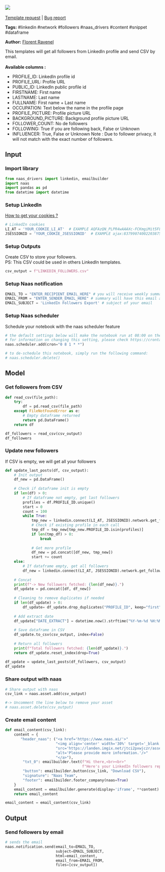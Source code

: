 <a href="https://app.naas.ai/user-redirect/naas/downloader?url=https://raw.githubusercontent.com/jupyter-naas/awesome-notebooks/master/LinkedIn/LinkedIn_Send_profile_followers_by_email.ipynb" target="_parent"><img src="https://naasai-public.s3.eu-west-3.amazonaws.com/open_in_naas.svg"/></a><br><br><a href="https://github.com/jupyter-naas/awesome-notebooks/issues/new?assignees=&labels=&template=template-request.md&title=Tool+-+Action+of+the+notebook+">Template request</a> | <a href="https://github.com/jupyter-naas/awesome-notebooks/issues/new?assignees=&labels=bug&template=bug_report.md&title=LinkedIn+-+Send+profile+followers+by+email:+Error+short+description">Bug report</a>

**Tags:** #linkedin #network #followers #naas_drivers #content #snippet #dataframe

**Author:** [Florent Ravenel](https://www.linkedin.com/in/florent-ravenel/)

This templates will get all followers from LinkedIn profile and send CSV by email.<br><br>
**Available columns :**
- PROFILE_ID: LinkedIn profile id
- PROFILE_URL: Profile URL
- PUBLIC_ID: LinkedIn public profile id
- FIRSTNAME: First name
- LASTNAME: Last name
- FULLNAME: First name + Last name
- OCCUPATION: Text below the name in the profile page
- PROFILE_PICTURE: Profile picture URL
- BACKGROUND_PICTURE: Background profile picture URL
- FOLLOWER_COUNT: No de followers
- FOLLOWING: True if you are following back, False or Unknown
- INFLUENCER: True, False or Unknown
Note : Due to follower privacy, it will not match with the exact number of followers.<br>

## Input

### Import library


```python
from naas_drivers import linkedin, emailbuilder
import naas
import pandas as pd
from datetime import datetime
```

### Setup LinkedIn
<a href='https://www.notion.so/LinkedIn-driver-Get-your-cookies-d20a8e7e508e42af8a5b52e33f3dba75'>How to get your cookies ?</a>


```python
# LinkedIn cookies
LI_AT = 'YOUR_COOKIE_LI_AT'  # EXAMPLE AQFAzQN_PLPR4wAAAXc-FCKmgiMit5FLdY1af3-2
JSESSIONID = 'YOUR_COOKIE_JSESSIONID'  # EXAMPLE ajax:8379907400220387585
```

### Setup Outputs
Create CSV to store your followers.<br>
PS: This CSV could be used in others LinkedIn templates.


```python
csv_output = f"LINKEDIN_FOLLOWERS.csv"
```

### Setup Naas notification


```python
EMAIL_TO = "ENTER_RECIPIENT_EMAIL_HERE" # you will receive weekly summary at this email 
EMAIL_FROM = "ENTER_SENDER_EMAIL_HERE" # summary will have this email as sender. Only available for your naas email
EMAIL_SUBJECT = 'LinkedIn Followers Export' # subject of your email
```

### Setup Naas scheduler
Schedule your notebook with the naas scheduler feature


```python
# the default settings below will make the notebook run at 08:00 on the 1st of every month
# for information on changing this setting, please check https://crontab.guru/ for information on the required CRON syntax 
naas.scheduler.add(cron="0 8 1 * *")

# to de-schedule this notebook, simply run the following command: 
# naas.scheduler.delete()
```

## Model

### Get followers from CSV


```python
def read_csv(file_path):
    try:
        df = pd.read_csv(file_path)
    except FileNotFoundError as e:
        # Empty dataframe returned
        return pd.DataFrame()
    return df

df_followers = read_csv(csv_output)
df_followers
```

### Update new followers
If CSV is empty, we will get all your followers


```python
def update_last_posts(df, csv_output):
    # Init output
    df_new = pd.DataFrame()
    
    # Check if dataframe init is empty
    if len(df) > 0:
        # If dataframe not empty, get last followers
        profiles = df.PROFILE_ID.unique()
        start = 0
        count = 100
        while True:
            tmp_new = linkedin.connect(LI_AT, JSESSIONID).network.get_followers(start=start, limit=count)
            # Check if existing profile in each call
            tmp_df = tmp_new[tmp_new.PROFILE_ID.isin(profiles)]
            if len(tmp_df) > 0:
                break
            
            # Get more profile
            df_new = pd.concat([df_new, tmp_new])
            start += count
    else:
        # If dataframe empty, get all followers
        df_new = linkedin.connect(LI_AT, JSESSIONID).network.get_followers(limit=-1)
        
    # Concat
    print(f"-> New followers fetched: {len(df_new)}.")
    df_update = pd.concat([df, df_new])
    
    # Cleaning to remove duplicates if needed
    if len(df_update) > 0:
        df_update= df_update.drop_duplicates("PROFILE_ID", keep="first")
        
    # Add extract date
    df_update["DATE_EXTRACT"] = datetime.now().strftime("%Y-%m-%d %H:%M:%S")
    
    # Save dataframe in CSV
    df_update.to_csv(csv_output, index=False)
    
    # Return all followers
    print(f"Total followers fetched: {len(df_update)}.")
    return df_update.reset_index(drop=True)
    
df_update = update_last_posts(df_followers, csv_output)
df_update
```

### Share output with naas


```python
# Share output with naas
csv_link = naas.asset.add(csv_output)

#-> Uncomment the line below to remove your asset
# naas.asset.delete(csv_output)
```

### Create email content


```python
def email_content(csv_link):
    content = {
       "header_naas": ("<a href='https://www.naas.ai/'>"
                       "<img align='center' width='30%' target='_blank' style='border-radius:5px;'"
                       "src='https://landen.imgix.net/jtci2pxwjczr/assets/5ice39g4.png?w=160'"
                       "alt='Please provide more information.'/>"
                       "</a>"),
        "txt_0": emailbuilder.text(f"Hi there,<br><br>"
                                   f"Here's your LinkedIn followers report as of {datetime.now().strftime('%Y-%m-%d')}.<br><br>"),
        "button": emailbuilder.button(csv_link, "Download CSV"),
        "signature": "Naas Team",
        "footer": emailbuilder.footer_company(naas=True)
    }
    email_content = emailbuilder.generate(display='iframe', **content)
    return email_content

email_content = email_content(csv_link)
```

## Output

### Send followers by email


```python
# sends the email
naas.notification.send(email_to=EMAIL_TO,
                       subject=EMAIL_SUBJECT,
                       html=email_content,
                       email_from=EMAIL_FROM,
                       files=[csv_output])
```
